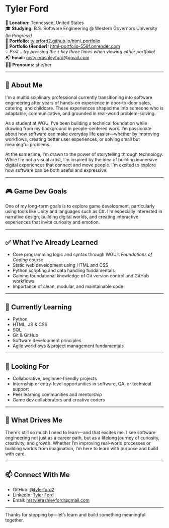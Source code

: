 # Tyler Ford

📍 **Location:** Tennessee, United States  
🎓 **Studying:** B.S. Software Engineering @ Western Governors University *(In Progress)*  
📂 **Portfolio:** [tylerford2.github.io/html_portfolio](https://tylerford2.github.io/html_portfolio/)  
🚀 **Portfolio (Render):** [html-portfolio-559f.onrender.com](https://html-portfolio-559f.onrender.com/#)  
💡 _Psst... try pressing the `t` key three times when viewing either portfolio!_  
📬 **Email:** mstylerashleyford@gmail.com  
🧍‍♀️ **Pronouns:** she/her

---

## 👋 About Me

I'm a multidisciplinary professional currently transitioning into software engineering after years of hands-on experience in door-to-door sales, catering, and childcare. These experiences shaped me into someone who is adaptable, communicative, and grounded in real-world problem-solving.

As a student at WGU, I’ve been building a technical foundation while drawing from my background in people-centered work. I’m passionate about how software can make everyday life easier—whether by improving workflows, creating better user experiences, or solving small but meaningful problems.

At the same time, I’m drawn to the power of storytelling through technology. While I’m not a visual artist, I’m inspired by the idea of building immersive digital experiences that connect and move people. I'm excited to explore how software can be both useful and expressive.

---

## 🎮 Game Dev Goals

One of my long-term goals is to explore game development, particularly using tools like Unity and languages such as C#. I’m especially interested in narrative design, building digital worlds, and creating interactive experiences that invite curiosity and emotion.

---

## ✅ What I’ve Already Learned

- Core programming logic and syntax through WGU’s *Foundations of Coding* course  
- Static web development using HTML and CSS  
- Python scripting and data handling fundamentals  
- Gaining foundational knowledge of Git version control and GitHub workflows  
- Importance of clean, modular, and maintainable code  

---

## 🌱 Currently Learning

- Python  
- HTML, JS & CSS  
- SQL  
- Git & GitHub  
- Software development principles  
- Agile workflows & project management fundamentals

---

## 🤝 Looking For

- Collaborative, beginner-friendly projects  
- Internship or entry-level opportunities in software, QA, or technical support  
- Peer learning communities and mentorship  
- Game dev collaborators and creative coders

---

## 💭 What Drives Me

There’s still so much I need to learn—and that excites me. I see software engineering not just as a career path, but as a lifelong journey of curiosity, creativity, and growth. Whether I’m improving real-world processes or building worlds from imagination, I’m here to learn with purpose and build with care.

---

## 📫 Connect With Me

- GitHub: [@tylerford2](https://github.com/tylerford2)  
- LinkedIn: [Tyler Ford](https://www.linkedin.com/in/tyler-ashley-ford-5866a628b/)  
- Email: [mstylerashleyford@gmail.com](mailto:mstylerashleyford@gmail.com)

---

Thanks for stopping by—let’s learn and build something meaningful together.


<!--
**tylerford2/tylerford2** is a ✨ _special_ ✨ repository because its `README.md` (this file) appears on your GitHub profile.

Here are some ideas to get you started:

- 🔭 I’m currently working on ...
- 🌱 I’m currently learning ...
- 👯 I’m looking to collaborate on ...
- 🤔 I’m looking for help with ...
- 💬 Ask me about ...
- 📫 How to reach me: ...
- 😄 Pronouns: ...
- ⚡ Fun fact: ...
-->
